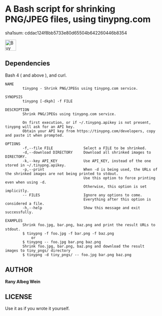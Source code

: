 A Bash script for shrinking PNG/JPEG files, using tinypng.com
===================

sha1sum: cddac124f8bb5733e80d65504b642260446b8354

<a href='https://ko-fi.com/E1E0B4X4' target='_blank'><img height='36' style='border:0px;height:36px;' src='https://az743702.vo.msecnd.net/cdn/kofi1.png?v=0' border='0' alt='Buy Me a Coffee at ko-fi.com' /></a>

Dependencies
------------
Bash 4 ( and above ), and curl.

```
NAME
        tinypng - Shrink PNG/JPEGs using tinypng.com service.

SYNOPSIS
        tinypng [-dkph] -f FILE

DESCRIPTION
        Shrink PNG/JPEGs using tinypng.com service.
        
        On first execution, or if ~/.tinypng.apikey is not present, tinypng will ask for an API key.
        Obtain your API key from https://tinypng.com/developers, copy and paste it when prompted.

OPTIONS
        -f,--file FILE              Select a FILE to be shrinked.
        -d,--download DIRECTORY     Download all shrinked images to DIRECTORY.
        -k,--key API_KEY            Use API_KEY, instead of the one stored in ~/.tinypng.apikey.
        -p,--print                  When -d is being used, the URLs of the shrinked images are not being printed to stdout.
                                    Use this option to force printing even when using -d.
                                    Otherwise, this option is set implicitly.
        -- FILES                    Ignore any options to come.
                                    Everything after this option is considered a file.
        -h,--help                   Show this message and exit successfully.
            
EXAMPLES
        Shrink foo.jpg, bar.png, baz.png and print the result URLs to stdout.
        $ tinypng -f foo.jpg -f bar.png -f baz.png
            or
        $ tinypng -- foo.jpg bar.png baz.png
        Shrink foo.jpg, bar.png, baz.png and download the result images to tiny_pngs/ directory
        $ tinypng -d tiny_pngs/ -- foo.jpg bar.png baz.png
```

AUTHOR
-------

**Rany Albeg Wein**


LICENSE
--------
Use it as if you wrote it yourself.
